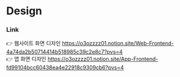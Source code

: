 # Design

### Link
👉 웹사이트 화면 디자인 https://o3ozzzz01.notion.site/Web-Frontend-4a74da2b50714414b518985c39c2e8c7?pvs=4  
👉 앱 화면 디자인 https://o3ozzzz01.notion.site/App-Frontend-fd99104bcc60438ea4e22918c9309cb6?pvs=4
